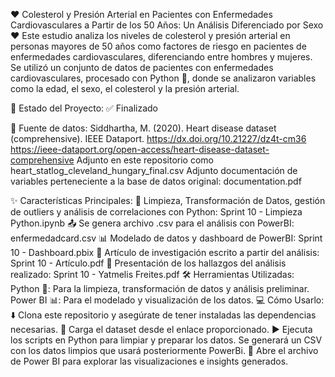 :heart: Colesterol y Presión Arterial en Pacientes con Enfermedades Cardiovasculares a Partir de los 50 Años: Un Análisis Diferenciado por Sexo :heart:
Este estudio analiza los niveles de colesterol y presión arterial en personas mayores de 50 años como factores de riesgo en pacientes de enfermedades cardiovasculares, diferenciando entre hombres y mujeres. Se utilizó un conjunto de datos de pacientes con enfermedades cardiovasculares, procesado con Python :snake:, donde se analizaron variables como la edad, el sexo, el colesterol y la presión arterial.

:rocket: Estado del Proyecto:
✅ Finalizado

:open_file_folder: Fuente de datos:
Siddhartha, M. (2020). Heart disease dataset (comprehensive). IEEE Dataport. https://dx.doi.org/10.21227/dz4t-cm36
https://ieee-dataport.org/open-access/heart-disease-dataset-comprehensive
Adjunto en este repositorio como heart_statlog_cleveland_hungary_final.csv
Adjunto documentación de variables perteneciente a la base de datos original: documentation.pdf

:sparkles: Características Principales:
:broom: Limpieza, Transformación de Datos, gestión de outliers y análisis de correlaciones con Python: Sprint 10 - Limpieza Python.ipynb
:outbox_tray: Se genera archivo .csv para el análisis con PowerBI: enfermedadcard.csv
:bar_chart: Modelado de datos y dashboard de PowerBI: Sprint 10 - Dashboard.pbix
:page_facing_up: Artículo de investigación escrito a partir del análisis: Sprint 10 - Artículo.pdf
:speech_balloon: Presentación de los hallazgos del análisis realizado: Sprint 10 - Yatmelis Freites.pdf
:hammer_and_wrench: Herramientas Utilizadas:
Python :snake:: Para la limpieza, transformación de datos y análisis preliminar.
Power BI :bar_chart:: Para el modelado y visualización de los datos.
:computer: Cómo Usarlo:
:arrow_down: Clona este repositorio y asegúrate de tener instaladas las dependencias necesarias.
:link: Carga el dataset desde el enlace proporcionado.
:arrow_forward: Ejecuta los scripts en Python para limpiar y preparar los datos. Se generará un CSV con los datos limpios que usará posteriormente PowerBi.
:file_folder: Abre el archivo de Power BI para explorar las visualizaciones e insights generados.
